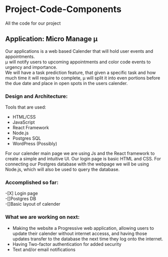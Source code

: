 # Project-Code-Components
All the code for our project


<h2>Application: Micro Manage &mu; </h2>
  Our applications is a web based Calender that will hold user events and appointments. <br>
  &mu; will notify users to upcoming appointments and color code events to urgency and importance. <br>
  We will have a task prediction feature, that given a specific task and how much time it will require to complete, &mu; will 
  split it into even portions before the due date and place in open spots in the users calender.
  
<h3> Design and Architecture:</h3>
  <bold>Tools that are used:</bold>
  <ul>
  <li>HTML/CSS</li>
  <li>JavaScript</li>
  <li>React Framework</li>
  <li>Node.js</li>
  <li>Postgres SQL</li>
  <li>WordPress (Possibly)</li>
  </ul>
  
  For our calender main page we are using Js and the React framework to create a simple and intuitive UI.
  Our login page is basic HTML and CSS.
  For connecting our Postgres database with the webpage we will be using Node.js, which will also be used to query the database.
  

<h3>Accomplished so far:</h3>
-[X] Login page <br>
-[]Postgres DB <br>
-[]Basic layout of calender <br>

<h3>What we are working on next:</h3>



  <ul>
  <li>Making the website a Progressive web application, allowing users to update their calender without internet accesss, and having those updates transfer to the database the next time they log onto the internet. </li>
  <li>Having Two-factor authentication for added security</li>
  <li>Text and/or email notifications</li>
  </ul>

